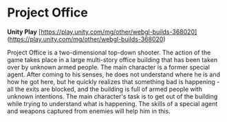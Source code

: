 # Project Office

**Unity Play** [https://play.unity.com/mg/other/webgl-builds-368020] (https://play.unity.com/mg/other/webgl-builds-368020)

Project Office is a two-dimensional top-down shooter. The action of the game takes place in a large multi-story office building that has been taken over by unknown armed people. The main character is a former special agent. After coming to his senses, he does not understand where he is and how he got here, but he quickly realizes that something bad is happening - all the exits are blocked, and the building is full of armed people with unknown intentions. The main character's task is to get out of the building while trying to understand what is happening. The skills of a special agent and weapons captured from enemies will help him in this.
